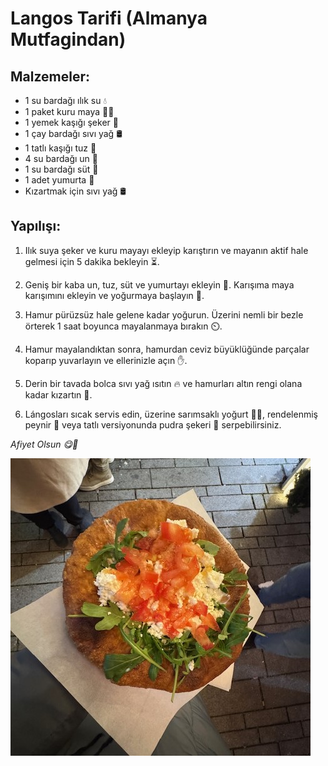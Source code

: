 # Langos Tarifi (Almanya Mutfagindan)

## **Malzemeler:**

- 1 su bardağı ılık su 💧
- 1 paket kuru maya 🧑‍🍳
- 1 yemek kaşığı şeker 🍯
- 1 çay bardağı sıvı yağ 🛢️
- 1 tatlı kaşığı tuz 🧂
- 4 su bardağı un 🌾
- 1 su bardağı süt 🥛
- 1 adet yumurta 🥚
- Kızartmak için sıvı yağ 🛢️

  
## **Yapılışı:**

1. Ilık suya şeker ve kuru mayayı ekleyip karıştırın ve mayanın aktif hale gelmesi için 5 dakika bekleyin ⏳.

2. Geniş bir kaba un, tuz, süt ve yumurtayı ekleyin 🥣. Karışıma maya karışımını ekleyin ve yoğurmaya başlayın 👐.

3. Hamur pürüzsüz hale gelene kadar yoğurun. Üzerini nemli bir bezle örterek 1 saat boyunca mayalanmaya bırakın ⏲️.

4. Hamur mayalandıktan sonra, hamurdan ceviz büyüklüğünde parçalar koparıp yuvarlayın ve ellerinizle açın ✋.

5. Derin bir tavada bolca sıvı yağ ısıtın 🔥 ve hamurları altın rengi olana kadar kızartın 🍳.

6. Lángosları sıcak servis edin, üzerine sarımsaklı yoğurt 🧄🥣, rendelenmiş peynir 🧀 veya tatlı versiyonunda pudra şekeri 🍩 serpebilirsiniz.

*Afiyet Olsun 😋🍴*


![langos](./images/langos.JPG/ "langos")
